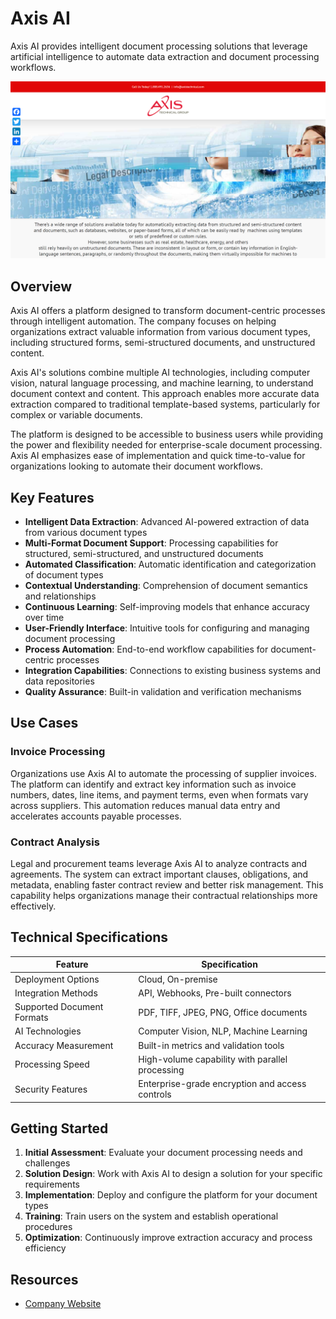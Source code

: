 
# Axis AI

Axis AI provides intelligent document processing solutions that leverage artificial intelligence to automate data extraction and document processing workflows.

![Axis AI](assets\axis-ai.png)


## Overview

Axis AI offers a platform designed to transform document-centric processes through intelligent automation. The company focuses on helping organizations extract valuable information from various document types, including structured forms, semi-structured documents, and unstructured content.

Axis AI's solutions combine multiple AI technologies, including computer vision, natural language processing, and machine learning, to understand document context and content. This approach enables more accurate data extraction compared to traditional template-based systems, particularly for complex or variable documents.

The platform is designed to be accessible to business users while providing the power and flexibility needed for enterprise-scale document processing. Axis AI emphasizes ease of implementation and quick time-to-value for organizations looking to automate their document workflows.

## Key Features

- **Intelligent Data Extraction**: Advanced AI-powered extraction of data from various document types
- **Multi-Format Document Support**: Processing capabilities for structured, semi-structured, and unstructured documents
- **Automated Classification**: Automatic identification and categorization of document types
- **Contextual Understanding**: Comprehension of document semantics and relationships
- **Continuous Learning**: Self-improving models that enhance accuracy over time
- **User-Friendly Interface**: Intuitive tools for configuring and managing document processing
- **Process Automation**: End-to-end workflow capabilities for document-centric processes
- **Integration Capabilities**: Connections to existing business systems and data repositories
- **Quality Assurance**: Built-in validation and verification mechanisms

## Use Cases

### Invoice Processing

Organizations use Axis AI to automate the processing of supplier invoices. The platform can identify and extract key information such as invoice numbers, dates, line items, and payment terms, even when formats vary across suppliers. This automation reduces manual data entry and accelerates accounts payable processes.

### Contract Analysis

Legal and procurement teams leverage Axis AI to analyze contracts and agreements. The system can extract important clauses, obligations, and metadata, enabling faster contract review and better risk management. This capability helps organizations manage their contractual relationships more effectively.

## Technical Specifications

| Feature | Specification |
|---------|---------------|
| Deployment Options | Cloud, On-premise |
| Integration Methods | API, Webhooks, Pre-built connectors |
| Supported Document Formats | PDF, TIFF, JPEG, PNG, Office documents |
| AI Technologies | Computer Vision, NLP, Machine Learning |
| Accuracy Measurement | Built-in metrics and validation tools |
| Processing Speed | High-volume capability with parallel processing |
| Security Features | Enterprise-grade encryption and access controls |

## Getting Started

1. **Initial Assessment**: Evaluate your document processing needs and challenges
2. **Solution Design**: Work with Axis AI to design a solution for your specific requirements
3. **Implementation**: Deploy and configure the platform for your document types
4. **Training**: Train users on the system and establish operational procedures
5. **Optimization**: Continuously improve extraction accuracy and process efficiency

## Resources

- [Company Website](https://axis-ai.com/)
